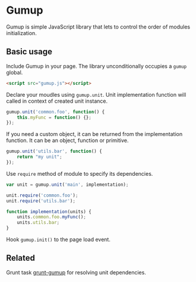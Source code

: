 # Gumup

Gumup is simple JavaScript library that lets to control the order of modules initialization.

## Basic usage

Include Gumup in your page. The library unconditionally occupies a `gumup` global.
```html
<script src="gumup.js"></script>
```
Declare your moudles using `gumup.unit`. Unit implementation function will called in context of created unit instance.
```javascript
gumup.unit('common.foo', function() {
    this.myFunc = function() {};
});
```
If you need a custom object, it can be returned from the implementation function. It can be an object, function or primitive.
```javascript
gumup.unit('utils.bar', function() {
    return "my unit";
});
```
Use `require` method of module to specify its dependencies.
```javascript
var unit = gumup.unit('main', implementation);

unit.require('common.foo');
unit.require('utils.bar');

function implementation(units) {
    units.common.foo.myFunc();
    units.utils.bar;
}
```
Hook `gumup.init()` to the page load event.

## Related

Grunt task [grunt-gumup][] for resolving unit dependencies.

[grunt-gumup]: https://github.com/amsemy/grunt-gumup
